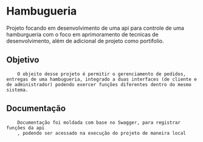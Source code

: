# Hambugueria
Projeto focando em desenvolvimento de uma api para controle de uma  hamburgueria com o foco em aprimoramento de tecnicas de desenvolvimento, além de adicional de projeto como portifolio.

## Objetivo
        O objeito desse projeto é permitir o gerenciamento de pedidos, entregas de uma hambugueria, integrado a duas interfaces (de cliente e de administrador) podendo exercer funções diferentes dentro do mesmo sistema.

## Documentação
        Documentação foi moldada com base no Swagger, para registrar funções da api
        , podendo ser acessado na execução do projeto de maneira local 